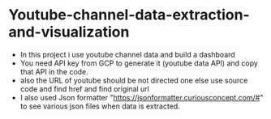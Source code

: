  # Youtube-channel-data-extraction-and-visualization
* In this project i use youtube channel data and build a dashboard
* You need API key from GCP to generate it (youtube data API) and copy that API in the code.
* also the URL of youtube should be not directed one else use source code and find href and find original url
* I also used Json formatter "https://jsonformatter.curiousconcept.com/#" to see various json files when data is extracted.
